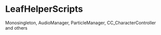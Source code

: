 # LeafHelperScripts
 Monosingleton, AudioManager, ParticleManager, CC_CharacterController and others
